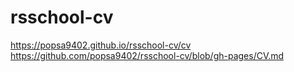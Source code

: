 # rsschool-cv
[https://popsa9402.github.io/rsschool-cv/cv
](https://github.com/popsa9402/rsschool-cv/blob/gh-pages/CV.md)https://github.com/popsa9402/rsschool-cv/blob/gh-pages/CV.md
